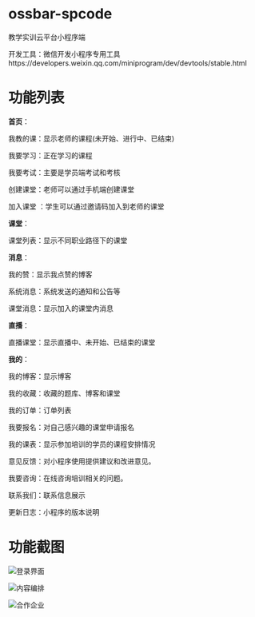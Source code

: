 # ossbar-spcode
教学实训云平台小程序端

开发工具：微信开发小程序专用工具https://developers.weixin.qq.com/miniprogram/dev/devtools/stable.html

# 功能列表

<b>首页</b>：

我教的课：显示老师的课程(未开始、进行中、已结束)

我要学习：正在学习的课程

我要考试：主要是学员端考试和考核

创建课堂：老师可以通过手机端创建课堂

加入课堂 ：学生可以通过邀请码加入到老师的课堂

<b>课堂</b>：

课堂列表：显示不同职业路径下的课堂

<b>消息</b>：

我的赞：显示我点赞的博客

系统消息：系统发送的通知和公告等

课堂消息：显示加入的课堂内消息

<b>直播</b>：

直播课堂：显示直播中、未开始、已结束的课堂


<b>我的</b>：

我的博客：显示博客

我的收藏：收藏的题库、博客和课堂

我的订单：订单列表

我要报名：对自己感兴趣的课堂申请报名

我的课表：显示参加培训的学员的课程安排情况

意见反馈：对小程序使用提供建议和改进意见。

我要咨询：在线咨询培训相关的问题。

联系我们：联系信息展示

更新日志：小程序的版本说明

# 功能截图

![](https://www.ossbar.com/codeshop/uploads/3121bde9-d404-4112-a385-2a7d84f1b525.png "登录界面")

![](https://www.ossbar.com/codeshop/uploads/4a20f7de-5cb9-452f-b762-6357f0ea491d.png "内容编排")

![](https://www.ossbar.com/codeshop/uploads/fe19d407-7b17-40bb-8d68-6735d17c04b9.png "合作企业")


